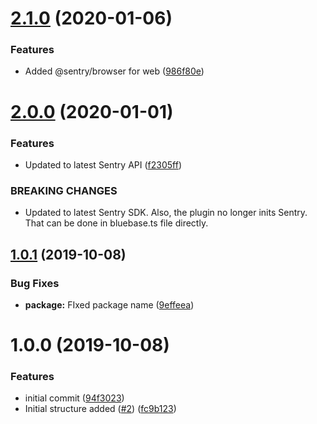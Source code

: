 # [2.1.0](https://github.com/BlueBaseJS/plugin-sentry/compare/v2.0.0...v2.1.0) (2020-01-06)

### Features

-   Added @sentry/browser for web ([986f80e](https://github.com/BlueBaseJS/plugin-sentry/commit/986f80e))

# [2.0.0](https://github.com/BlueBaseJS/plugin-sentry/compare/v1.0.1...v2.0.0) (2020-01-01)

### Features

-   Updated to latest Sentry API ([f2305ff](https://github.com/BlueBaseJS/plugin-sentry/commit/f2305ff))

### BREAKING CHANGES

-   Updated to latest Sentry SDK. Also, the plugin no longer inits Sentry. That can be done in bluebase.ts file directly.

## [1.0.1](https://github.com/BlueBaseJS/plugin-sentry/compare/v1.0.0...v1.0.1) (2019-10-08)

### Bug Fixes

-   **package:** FIxed package name ([9effeea](https://github.com/BlueBaseJS/plugin-sentry/commit/9effeea))

# 1.0.0 (2019-10-08)

### Features

-   initial commit ([94f3023](https://github.com/BlueBaseJS/plugin-sentry/commit/94f3023))
-   Initial structure added ([#2](https://github.com/BlueBaseJS/plugin-sentry/issues/2)) ([fc9b123](https://github.com/BlueBaseJS/plugin-sentry/commit/fc9b123))
